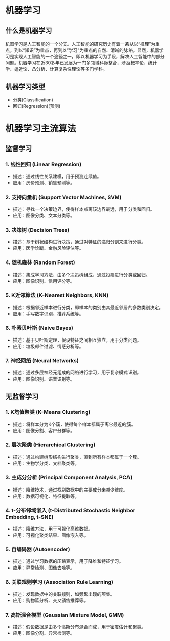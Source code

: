 # 机器学习

## 什么是机器学习
机器学习是人工智能的一个分支。人工智能的研究历史有着一条从以“推理”为重点，到以“知识”为重点，再到以“学习”为重点的自然、清晰的脉络。显然，机器学习是实现人工智能的一个途径之一，即以机器学习为手段，解决人工智能中的部分问题。机器学习在近30多年已发展为一门多领域科际整合，涉及概率论、统计学、逼近论、凸分析、计算复杂性理论等多门学科。

## 机器学习类型
* 分类(Classification)
* 回归(Regression)(预测)

<DocsAD/>

# 机器学习主流算法

## 监督学习

### 1. 线性回归 (Linear Regression)
   - 描述：通过线性关系建模，用于预测连续值。
   - 应用：房价预测、销售预测等。

### 2. 支持向量机 (Support Vector Machines, SVM)
   - 描述：寻找一个决策边界，使得样本点离该边界最远，用于分类和回归。
   - 应用：图像分类、文本分类等。

### 3. 决策树 (Decision Trees)
   - 描述：基于树状结构进行决策，通过对特征的递归分割来进行分类。
   - 应用：医学诊断、金融风险评估等。

### 4. 随机森林 (Random Forest)
   - 描述：集成学习方法，由多个决策树组成，通过投票进行分类或回归。
   - 应用：图像识别、信用评分等。

### 5. K近邻算法 (K-Nearest Neighbors, KNN)
   - 描述：根据邻近样本进行分类，即样本的类别由其最近邻居的多数类别决定。
   - 应用：手写数字识别、推荐系统等。

### 6. 朴素贝叶斯 (Naive Bayes)
   - 描述：基于贝叶斯定理，假设特征之间相互独立，用于分类问题。
   - 应用：垃圾邮件过滤、情感分析等。

### 7. 神经网络 (Neural Networks)
   - 描述：通过多层神经元组成的网络进行学习，用于复杂模式识别。
   - 应用：图像识别、语音识别等。

## 无监督学习

### 1. K均值聚类 (K-Means Clustering)
   - 描述：将样本分为K个簇，使得每个样本都属于离它最近的簇。
   - 应用：图像分割、客户分群等。

### 2. 层次聚类 (Hierarchical Clustering)
   - 描述：通过构建树形结构进行聚类，直到所有样本都属于一个簇。
   - 应用：生物学分类、文档聚类等。

### 3. 主成分分析 (Principal Component Analysis, PCA)
   - 描述：降维技术，通过找到数据中的主要成分来减少维度。
   - 应用：数据可视化、特征提取等。

### 4. t-分布邻域嵌入 (t-Distributed Stochastic Neighbor Embedding, t-SNE)
   - 描述：降维方法，用于可视化高维数据。
   - 应用：可视化聚类结果、图像嵌入等。

### 5. 自编码器 (Autoencoder)
   - 描述：通过学习数据的压缩表示，用于降维和特征学习。
   - 应用：异常检测、图像去噪等。

### 6. 关联规则学习 (Association Rule Learning)
   - 描述：发现数据中的关联规则，如频繁出现的项集。
   - 应用：购物篮分析、交叉销售推荐等。

### 7. 高斯混合模型 (Gaussian Mixture Model, GMM)
   - 描述：假设数据是由多个高斯分布混合而成，用于密度估计和聚类。
   - 应用：图像分割、异常检测等。

